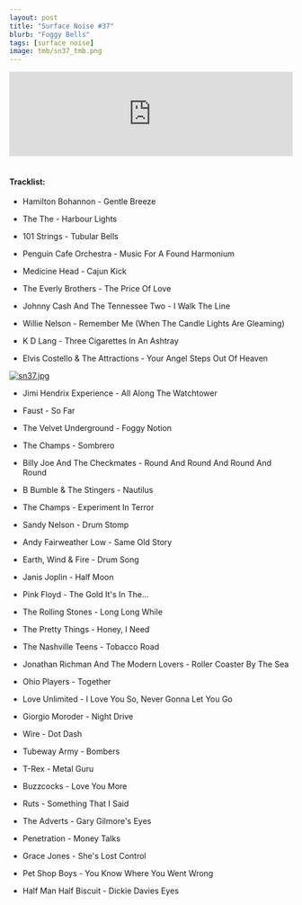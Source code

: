 ```yaml
---
layout: post
title: "Surface Noise #37"
blurb: "Foggy Bells"
tags: [surface noise]
image: tmb/sn37_tmb.png
---
```


<iframe scrolling="no" id="hearthis_at_track_3028368" width="100%" height="150" src="https://hearthis.at/embed/3028368/transparent_black/?hcolor=&color=&style=2&block_size=2&block_space=1&background=1&waveform=0&cover=0&autoplay=0&css=" frameborder="0" allowtransparency allow="autoplay"><p>Listen to <a href="https://hearthis.at/zerocc/surface-noise-37-17518/" target="_blank">Surface Noise #37 (17/5/18)</a> <span>by</span><a href="https://hearthis.at/zerocc/" target="_blank" >Zero</a> <span>on</span> <a href="https://hearthis.at/" target="_blank">hearthis.at</a></p></iframe>
&nbsp;

#### Tracklist:

- Hamilton Bohannon - Gentle Breeze
- The The - Harbour Lights
- 101 Strings - Tubular Bells

- Penguin Cafe Orchestra - Music For A Found Harmonium
- Medicine Head - Cajun Kick
- The Everly Brothers - The Price Of Love

- Johnny Cash And The Tennessee Two - I Walk The Line
- Willie Nelson - Remember Me (When The Candle Lights Are Gleaming)
- K D Lang - Three Cigarettes In An Ashtray
- Elvis Costello & The Attractions - Your Angel Steps Out Of Heaven

[![sn37.jpg](https://i.postimg.cc/wvHGpg2j/sn37.jpg)](https://postimg.cc/sB6cPFbk)

- Jimi Hendrix Experience - All Along The Watchtower
- Faust - So Far
- The Velvet Underground - Foggy Notion

- The Champs - Sombrero
- Billy Joe And The Checkmates - Round And Round And Round And Round
- B Bumble & The Stingers - Nautilus
- The Champs - Experiment In Terror
- Sandy Nelson - Drum Stomp

- Andy Fairweather Low - Same Old Story
- Earth, Wind & Fire - Drum Song
- Janis Joplin - Half Moon
- Pink Floyd - The Gold It's In The...

- The Rolling Stones - Long Long While
- The Pretty Things - Honey, I Need
- The Nashville Teens - Tobacco Road
- Jonathan Richman And The Modern Lovers - Roller Coaster By The Sea

- Ohio Players - Together
- Love Unlimited - I Love You So, Never Gonna Let You Go
- Giorgio Moroder - Night Drive

- Wire - Dot Dash
- Tubeway Army - Bombers
- T-Rex - Metal Guru

- Buzzcocks - Love You More
- Ruts - Something That I Said
- The Adverts - Gary Gilmore's Eyes
- Penetration - Money Talks

- Grace Jones - She's Lost Control
- Pet Shop Boys - You Know Where You Went Wrong

- Half Man Half Biscuit - Dickie Davies Eyes
